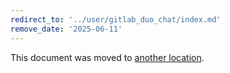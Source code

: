 ```yaml
---
redirect_to: '../user/gitlab_duo_chat/index.md'
remove_date: '2025-06-11'
---
```


This document was moved to [another location](../user/gitlab_duo_chat/index.md).

<!-- This redirect file can be deleted after <2025-06-11>. -->
<!-- Redirects that point to other docs in the same project expire in three months. -->
<!-- Redirects that point to docs in a different project or site (for example, link is not relative and starts with `https:`) expire in one year. -->
<!-- Before deletion, see: https://docs.gitlab.com/ee/development/documentation/redirects.html -->
